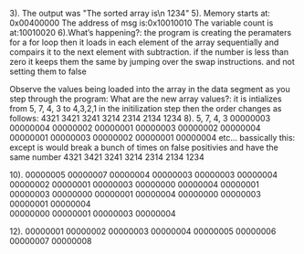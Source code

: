 3). The output was "The sorted array is\n 1234"
5). Memory starts at: 0x00400000
	The address of msg is:0x10010010 
	The variable count is at:10010020
6).What’s happening?: the program is creating the peramaters for a for loop then it loads in each element of the array sequentially and compairs it to the next element with subtraction. if the number is less than zero it keeps them the same by jumping over the swap instructions. and not setting them to false

   Observe the values being loaded into the array in the data segment as you step through the program:
   What are the new array values?:	 it is intializes from 5, 7, 4, 3 to 4,3,2,1 in the initilization step then the order changes as follows:
   4321
   3421
   3241
   3214
   2314
   2134
   1234
8).
5, 7, 4, 3
00000003  00000004  00000002  00000001 
00000003  00000002  00000004  00000001 
00000003  00000002  00000001  00000004
etc...
bassically this: except is would break a bunch of times on false positivies and have the same number 
   4321
   3421
   3241
   3214
   2314
   2134
   1234

10).
00000005  00000007  00000004  00000003
00000003  00000004  00000002  00000001
00000003  00000000  00000004  00000001 
00000003  00000000  00000001  00000004 
00000000  00000003  00000001  00000004  
00000000  00000001  00000003  00000004   

12).
00000001  00000002  00000003  00000004  00000005  00000006  00000007  00000008